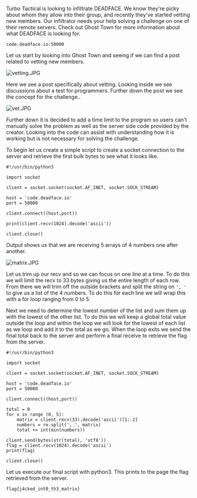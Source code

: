 Turbo Tactical is looking to infiltrate DEADFACE. We know they're picky about whom they allow into their group, and recently they've started vetting new members. Our infiltrator needs your help solving a challenge on one of their remote servers. Check out Ghost Town for more information about what DEADFACE is looking for.

`code.deadface.io:50000`

Let us start by looking into Ghost Town and seeing if we can find a post related to vetting new members.

![vetting.JPG](file:///C:/Users/Jarek/.config/joplin-desktop/resources/fea1c3159b8141bfbe904b9e59b282da.JPG)

Here we see a post specifically about vetting. Looking inside we see discussions about a test for programmers. Further down the post we see the concept for the challenge..

![vet.JPG](file:///C:/Users/Jarek/.config/joplin-desktop/resources/f53f571af0dc494da2896e6c0983b279.JPG)

Further down it is decided to add a time limit to the program so users can't manually solve the problem as well as the server side code provided by the creator. Looking into the code can assist with understanding how it is working but is not necessary for solving the challenge.

To begin let us create a simple script to create a socket connection to the server and retrieve the first bulk bytes to see what it looks like.

```Python3
#!/usr/bin/python3

import socket

client = socket.socket(socket.AF_INET, socket.SOCK_STREAM)

host = 'code.deadface.io'
port = 50000

client.connect((host,port))

print(client.recv(1024).decode('ascii'))

client.close()
```

Output shows us that we are receiving 5 arrays of 4 numbers one after another.

![matrix.JPG](file:///C:/Users/Jarek/.config/joplin-desktop/resources/1729e685b32945f096f7112677a7fc9f.JPG)

Let us trim up our recv and so we can focus on one line at a time. To do this we will limit the recv to 33 bytes giving us the entire length of each row. From there we will trim off the outside brackets and split the string on `', '` to give us a list of the 4 numbers. To do this for each line we will wrap this with a for loop ranging from 0 to 5.

Next we need to determine the lowest number of the list and sum them up with the lowest of the other list. To do this we will keep a global total value outside the loop and within the loop we will look for the lowest of each list as we loop and add it to the total as we go. When the loop exits we send the final total back to the server and perform a final receive to retrieve the flag from the server.

```Python3
#!/usr/bin/python3

import socket

client = socket.socket(socket.AF_INET, socket.SOCK_STREAM)

host = 'code.deadface.io'
port = 50000

client.connect((host,port))

total = 0
for x in range (0, 5):
    matrix = client.recv(33).decode('ascii')[1:-2]
    numbers = re.split(', ', matrix)
    total += int(min(numbers))
    
client.send(bytes(str(total), 'utf8'))
flag = client.recv(1024).decode('ascii')
print(flag)

client.close()
```

Let us execute our final script with python3. This prints to the page the flag retrieved from the server.

`flag{j4cked_int0_th3_matrix}`
